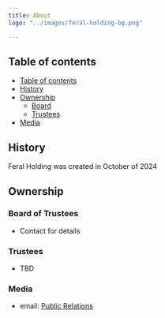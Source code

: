 ```yaml
---
title: About
logo: "../images/feral-holding-bg.png"

---
```


## Table of contents

- [Table of contents](#table-of-contents)
- [History](#history)
- [Ownership](#ownership)
  - [Board](#board)
  - [Trustees](#trustees)
- [Media](#media)

## History

Feral Holding was created in October of 2024

## Ownership

### Board of Trustees

* Contact for details

### Trustees

* TBD

### Media

* email: [Public Relations](mailto:pr@feralholding.com)

